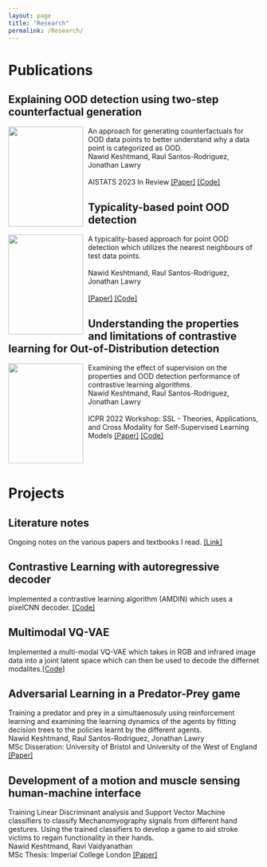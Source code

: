 ```yaml
---
layout: page
title: "Research"
permalink: /Research/
---
```


# Publications

## Explaining OOD detection using two-step counterfactual generation

<img src="../images/what-if.jpg" width="150" 
     height="200" style="float: left;margin-right:10px" />
An approach for generating counterfactuals for OOD data points to better understand why a data point is categorized as OOD.<br/>
Nawid Keshtmand, Raul Santos-Rodriguez, Jonathan Lawry <br/>  
AISTATS 2023 In Review [[Paper]](https://www.overleaf.com/project/623c91a3e49ceb864ebc4e44) [[Code]](https://github.com/OngoingMLProjects/Contrastive_Dirichlet)

##  Typicality-based point OOD detection
<img src="../images/Typicality_inference.png" width="150" 
     height="200" style="float: left;margin-right:10px" />
A typicality-based approach for point OOD detection which utilizes the nearest neighbours of test data points.<br/>       
Nawid Keshtmand, Raul Santos-Rodriguez, Jonathan Lawry <br/>  
[[Paper]](https://www.overleaf.com/project/6177e98aed9c4d52c9b492db) [[Code]](https://github.com/OngoingMLProjects/Contrastive_Representation_Uncertainty)

## Understanding the properties and limitations of contrastive learning for Out-of-Distribution detection
<img src="../images/spectral_values.png" width="150" 
     height="200" style="float: left;margin-right:10px" />
Examining the effect of supervision on the properties and OOD detection performance of contrastive learning algorithms.<br/>
Nawid Keshtmand, Raul Santos-Rodriguez, Jonathan Lawry<br/>  
ICPR 2022 Workshop: SSL - Theories, Applications, and Cross Modality for Self-Supervised Learning Models  <a href="/docs/Understanding the properties and limitations of contrastive learning for Out-of-Distribution detection.pdf">[Paper]</a> [[Code]](https://github.com/nerdk312/Contrastive_OOD)
<br/><br/><br/><br/>

# Projects
## Literature notes
Ongoing notes on the various papers and textbooks I read.
[[Link]](https://github.com/nerdk312/MLNotes)

## Contrastive Learning with autoregressive decoder
Implemented a contrastive learning algorithm (AMDIN) which uses a pixelCNN decoder.
[[Code]](https://github.com/CompletedProjects/AMDIM_Decoder)


## Multimodal VQ-VAE
Implemented a multi-modal VQ-VAE which takes in RGB and infrared image data into a joint latent space which can then be used to decode the differnet modalites.[[Code]](https://github.com/CompletedProjects/Multimodal_VQ-VAE)

## Adversarial Learning in a  Predator-Prey game
Training a predator and prey in a simultaenosuly using reinforcement learning and examining the learning dynamics of the agents by fitting decision trees to the policies learnt by the different agents.<br/>
Nawid Keshtmand, Raul Santos-Rodriguez, Jonathan Lawry<br/>
MSc Disseration: University of Bristol and University of the West of England <a href="/docs/Bristol_MSc_dissertation.pdf">[Paper]</a>

##  Development of a motion and   muscle sensing human-machine interface
Training Linear Discriminant analysis and Support Vector Machine classifiers to classify Mechanomyography signals from different hand gestures. Using the trained classifiers to develop a game to aid stroke victims to regain functionality in their hands.<br/> 
Nawid Keshtmand, Ravi Vaidyanathan<br/>
MSc Thesis: Imperial College London <a href="/docs/imperials_MSc_dissertation.pdf">[Paper]</a>

